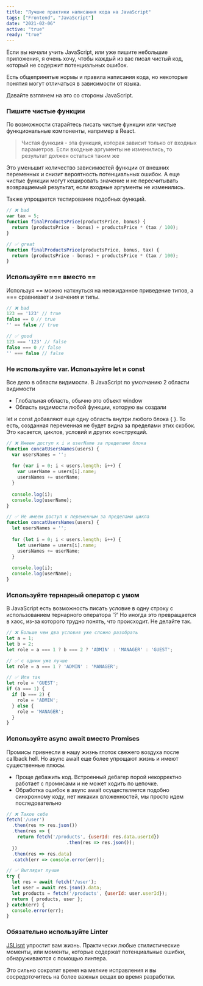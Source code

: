 ```yaml
---
title: "Лучшие практики написания кода на JavaScript"
tags: ["Frontend", "JavaScript"]
date: "2021-02-06"
active: "true"
ready: "true"
---
```


Если вы начали учить JavaScript, или уже пишите небольшие приложения, я очень хочу, чтобы каждый из вас писал чистый код,
который не содержит потенциальных ошибок.

Есть общепринятые нормы и правила написания кода, но некоторые понятия могут отличаться в зависимости от языка.

Давайте взглянем на это со стороны JavaScript.

### Пишите чистые функции

По возможности старайтесь писать чистые функции или чистые функциональные компоненты, например в React.

> Чистая функция - эта функция, которая зависит только от входных параметров. Если входные аргументы не изменились,
> то результат должен остаться таким же

Это уменьшит количество зависимостей функции от внешних переменных и снизит вероятность потенциальных ошибок.
А еще чистые функции могут кешировать значение и не пересчитывать возвращаемый результат, если входные аргументы не изменились.

Также упрощается тестирование подобных функций.

```javascript
// ❌ bad
var tax = 5;
function finalProductsPrice(productsPrice, bonus) {
  return (productsPrice - bonus) + productsPrice * (tax / 100);
}

// ✅ great
function finalProductsPrice(productsPrice, bonus, tax) {
  return (productsPrice - bonus) + productsPrice * (tax / 100);
}
```

### Используйте === вместо ==

Используя == можно наткнуться на неожиданное приведение типов, а
=== сравнивает и значения и типы.

```javascript
// ❌ bad
123 == '123' // true
false == 0 // true
'' == false // true

// ✅ good
123 === '123' // false
false === 0 // false
'' === false // false
```

### Не используйте var. Используйте let и const

Все дело в области видимости. В JavaScript по умолчанию 2 области видимости
* Глобальная область, обычно это объект window
* Область видимости любой функции, которую вы создали

let и const добавляют еще одну область внутри любого блока { }. То есть, созданная переменная не будет видна за пределами
этих скобок. Это касается, циклов, условий и других конструкций.

```javascript
// ❌ Имеем доступ к i и userName за пределами блока
function concatUsersNames(users) {
  var usersNames = '';
  
  for (var i = 0; i < users.length; i++) {
    var userName = users[i].name;
    usersNames += userName;
  }
  
  console.log(i);
  console.log(userName);
}

// ✅ Не имеем доступ к переменным за пределами цикла
function concatUsersNames(users) {
  let usersNames = '';
  
  for (let i = 0; i < users.length; i++) {
    let userName = users[i].name;
    usersNames += userName;
  }
  
  console.log(i);
  console.log(userName);
}
```

### Используйте тернарный оператор с умом

В JavaScript есть возможность писать условие в одну строку с использованием тернарного оператора '?'
Но иногда это превращается в хаос, из-за которого трудно понять, что происходит. Не делайте так.

```javascript
// ❌ Больше чем два условия уже сложно разобрать
let a = 1;
let b = 2;
let role = a === 1 ? b === 2 ? 'ADMIN' : 'MANAGER' : 'GUEST';

// ✅ с одним уже лучше
let role = a === 1 ? 'ADMIN' : 'MANAGER';

// ✅ Или так
let role = 'GUEST';
if (a === 1) {
  if (b === 2) {
    role = 'ADMIN';
  } else {
    role = 'MANAGER';
  }
}
```

### Используйте async await вместо Promises

Промисы привнесли в нашу жизнь глоток свежего воздуха после callback hell.
Но async await еще более упрощают жизнь и имеют существенные плюсы.

* Проще дебажить код. Встроенный дебагер порой некорректно работает с промисами и не может ходить по цепочке.
* Обработка ошибок в async await осуществляется подобно синхронному коду, нет никаких вложенностей, мы просто идем последовательно

```javascript
// ❌ Такое себе
fetch('/user')
  .then(res => res.json())
  .then(res => {
    return fetch('/products', {userId: res.data.userId})
                      .then(res => res.json());
  })
  .then(res => res.data)
  .catch(err => console.error(err));

// ✅ Выглядит лучше
try {
  let res = await fetch('/user');
  let user = await res.json().data;
  let products = fetch('/products', {userId: user.userId});
  return { products, user };
} catch(err) {
  console.error(err);
}
```

### Обязательно используйте Linter

<a href="https://eslint.org/" target="_blank">JSLisnt</a> упростит вам жизнь. Практически любые стилистические моменты, или моменты, которые содержат потенциальные ошибки,
обнаруживаются с помощью линтера.

Это сильно сократит время на мелкие исправления и вы сосредоточитесь на более важных вещах во время разработки.

